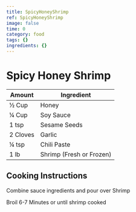 ```yaml
---
title: SpicyHoneyShrimp
ref: SpicyHoneyShrimp
image: false
time: 0
category: food
tags: {}
ingredients: {}
---
```

# Spicy Honey Shrimp  
  
|Amount|Ingredient|  
|----|----|  
½ Cup | Honey  
¼ Cup | Soy Sauce  
1 tsp | Sesame Seeds  
2 Cloves | Garlic  
¼ tsp | Chili Paste  
1 lb | Shrimp (Fresh or Frozen)  
  
## Cooking Instructions  
Combine sauce ingredients and pour over Shrimp  
  
Broil 6-7 Minutes or until shrimp cooked  
  